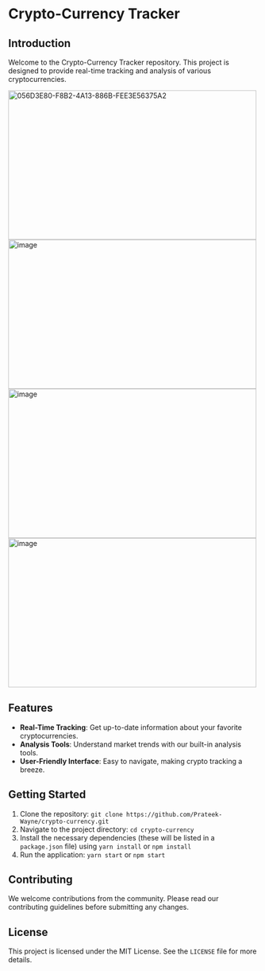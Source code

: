 # Crypto-Currency Tracker

## Introduction
Welcome to the Crypto-Currency Tracker repository. This project is designed to provide real-time tracking and analysis of various cryptocurrencies.
<div style={{ display:"flex" }} >
<img width="500" height="300"  alt="056D3E80-F8B2-4A13-886B-FEE3E56375A2" src="https://github.com/Prateek-Wayne/crypto-currency/assets/114328592/5a56826b-88af-44c0-bdae-ee316be52b9d">
<img width="500" height="300"  alt="image" src="https://github.com/Prateek-Wayne/crypto-currency/assets/114328592/728a7406-c761-4dae-b2a8-ccd8a5457640">
</div>
<div style={{ display:"flex" }} >
<img width="500" height="300" alt="image" src="https://github.com/Prateek-Wayne/crypto-currency/assets/114328592/a7c334ce-3dec-4291-9c01-db5e4906bcb3">
<img width="500" height="300"  alt="image" src="https://github.com/Prateek-Wayne/crypto-currency/assets/114328592/ba3c6ec6-03e0-4642-8df5-30e800970e15">

</div>

## Features
- **Real-Time Tracking**: Get up-to-date information about your favorite cryptocurrencies.
- **Analysis Tools**: Understand market trends with our built-in analysis tools.
- **User-Friendly Interface**: Easy to navigate, making crypto tracking a breeze.

## Getting Started
1. Clone the repository: `git clone https://github.com/Prateek-Wayne/crypto-currency.git`
2. Navigate to the project directory: `cd crypto-currency`
3. Install the necessary dependencies (these will be listed in a `package.json` file) using `yarn install` or `npm install`
4. Run the application: `yarn start` or `npm start`

## Contributing
We welcome contributions from the community. Please read our contributing guidelines before submitting any changes.

## License
This project is licensed under the MIT License. See the `LICENSE` file for more details.
